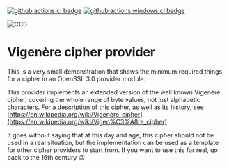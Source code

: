 [![github actions ci badge]][github actions ci]
[![github actions windows ci badge]][github actions windows ci]

![CC0](http://i.creativecommons.org/p/zero/1.0/88x15.png)

Vigenère cipher provider
========================

This is a very small demonstration that shows the minimum required
things for a cipher in an OpenSSL 3.0 provider module.

This provider implements an extended version of the well known
Vigenère cipher, covering the whole range of byte values, not just
alphabetic characters.
For a description of this cipher, as well as its history, see
[https://en.wikipedia.org/wiki/Vigenère_cipher](https://en.wikipedia.org/wiki/Vigen%C3%A8re_cipher)

It goes without saying that at this day and age, this cipher should
not be used in a real situation, but the implementation can be used as
a template for other cipher providers to start from.
If you want to use this for real, go back to the 16th century :wink:

<!-- Logos and Badges -->

[github actions ci badge]:
    <https://github.com/provider-corner/vigenere/workflows/GitHub%20CI/badge.svg>
    "GitHub Actions CI Status"

[github actions ci]:
    <https://github.com/provider-corner/vigenere/actions?query=workflow%3A%22GitHub+CI%22>
    "GitHub Actions CI"

[github actions windows ci badge]:
    <https://github.com/provider-corner/vigenere/workflows/Windows%20GitHub%20CI/badge.svg>
    "GitHub Actions CI Status"

[github actions windows ci]:
    <https://github.com/provider-corner/vigenere/actions?query=workflow%3A%22Windows+GitHub+CI%22>
    "GitHub Actions CI"


